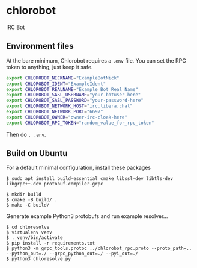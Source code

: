 # chlorobot
IRC Bot


## Environment files

At the bare minimum, Chlorobot requires a `.env` file. You can set the RPC
token to anything, just keep it safe.
```bash
export CHLOROBOT_NICKNAME="ExampleBotNick"
export CHLOROBOT_IDENT="ExampleIdent"
export CHLOROBOT_REALNAME="Example Bot Real Name"
export CHLOROBOT_SASL_USERNAME="your-botuser-here"
export CHLOROBOT_SASL_PASSWORD="your-password-here"
export CHLOROBOT_NETWORK_HOST="irc.libera.chat"
export CHLOROBOT_NETWORK_PORT="6697"
export CHLOROBOT_OWNER="owner-irc-cloak-here"
export CHLOROBOT_RPC_TOKEN="random_value_for_rpc_token"
```

Then do `. .env`.

## Build on Ubuntu

For a default minimal configuration, install these packages

```shell
$ sudo apt install build-essential cmake libssl-dev libtls-dev libgrpc++-dev protobuf-compiler-grpc
```

```shell
$ mkdir build
$ cmake -B build/ .
$ make -C build/
```

Generate example Python3 protobufs and run example resolver...
```shell
$ cd chloresolve
$ virtualenv venv
$ . venv/bin/activate
$ pip install -r requirements.txt
$ python3 -m grpc_tools.protoc ../chlorobot_rpc.proto --proto_path=.. --python_out=./ --grpc_python_out=./ --pyi_out=./
$ python3 chloresolve.py
```
